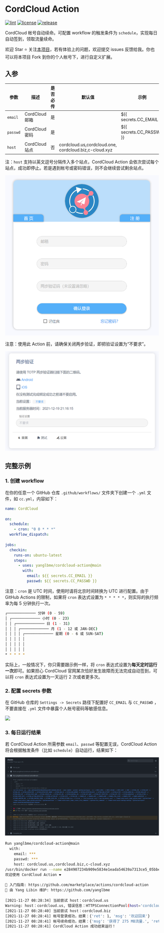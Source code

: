 # CordCloud Action

<a href="https://github.com/yanglbme/cordcloud-action/actions"><img src="https://img.shields.io/github/workflow/status/yanglbme/cordcloud-action/Sync?color=42b883&label=sync&style=flat-square" alt="lint"></a> <a href="./LICENSE"><img src="https://img.shields.io/github/license/yanglbme/cordcloud-action?color=42b883&style=flat-square" alt="license"></a> <a href="../../releases"><img src="https://img.shields.io/github/v/release/yanglbme/cordcloud-action?color=42b883&style=flat-square" alt="release"></a>

CordCloud 帐号自动续命。可配置 workflow 的触发条件为 `schedule`，实现每日自动签到，领取流量续命。

欢迎 Star ⭐ 关注[本项目](https://github.com/yanglbme/cordcloud-action)，若有体验上的问题，欢迎提交 issues 反馈给我。你也可以将本项目 Fork 到你的个人帐号下，进行自定义扩展。

## 入参

| 参数     | 描述           | 是否必传 | 默认值                                                   | 示例                     |
| -------- | -------------- | -------- | -------------------------------------------------------- | ------------------------ |
| `email`  | CordCloud 邮箱 | 是       |                                                          | ${{ secrets.CC_EMAIL }}  |
| `passwd` | CordCloud 密码 | 是       |                                                          | ${{ secrets.CC_PASSWD }} |
| `host`   | CordCloud 站点 | 否       | cordcloud.us,cordcloud.one,<br>cordcloud.biz,c-cloud.xyz |                          |

注：`host` 支持以英文逗号分隔传入多个站点，CordCloud Action 会依次尝试每个站点，成功即停止。若是遇到帐号或密码错误，则不会继续尝试剩余站点。

![](./images/login.png)

注意：使用此 Action 前，请确保关闭两步验证，即把验证设置为“不要求”。

![](./images/no_2steps.png)

## 完整示例

### 1. 创建 workflow

在你的任意一个 GitHub 仓库 `.github/workflows/` 文件夹下创建一个 `.yml` 文件，如 `cc.yml`，内容如下：

```yml
name: CordCloud

on:
  schedule:
    - cron: "0 0 * * *"
  workflow_dispatch:

jobs:
  checkin:
    runs-on: ubuntu-latest
    steps:
      - uses: yanglbme/cordcloud-action@main
        with:
          email: ${{ secrets.CC_EMAIL }}
          passwd: ${{ secrets.CC_PASSWD }}
```

注意：`cron` 是 UTC 时间，使用时请将北京时间转换为 UTC 进行配置。由于 GitHub Actions 的限制，如果将 `cron` 表达式设置为 `* * * * *`，则实际的执行频率为每 5 分钟执行一次。

```bash
┌───────────── 分钟 (0 - 59)
│ ┌───────────── 小时 (0 - 23)
│ │ ┌───────────── 日 (1 - 31)
│ │ │ ┌───────────── 月 (1 - 12 或 JAN-DEC)
│ │ │ │ ┌───────────── 星期 (0 - 6 或 SUN-SAT)
│ │ │ │ │
│ │ │ │ │
│ │ │ │ │
* * * * *
```

实际上，一般情况下，你只需要跟示例一样，将 `cron` 表达式设置为**每天定时运行一次**即可。如果担心 CordCloud 官网某次恰好发生故障而无法完成自动签到，可以将 `cron` 表达式设置为一天运行 2 次或者更多次。

### 2. 配置 secrets 参数

在 GitHub 仓库的 `Settings -> Secrets` 路径下配置好 `CC_EMAIL` 与 `CC_PASSWD` ，不要直接在 `.yml` 文件中暴露个人帐号密码等敏感信息。

![](./images/add_secrets.png)

### 3. 每日运行结果

若 CordCloud Action 所需参数 `email`、`passwd` 等配置无误，CordCloud Action 将会根据触发条件（比如 `schedule`）自动运行，结果如下：

![](./images/res.png)

```bash
Run yanglbme/cordcloud-action@main
  with:
    email: ***
    passwd: ***
    host: cordcloud.us,cordcloud.biz,c-cloud.xyz
/usr/bin/docker run --name e284907234b909e5834e1eada54639a7313ce5_05bbe4 --label e28490 --workdir /github/workspace --rm -e INPUT_EMAIL -e INPUT_PASSWD -e INPUT_HOST -e HOME -e GITHUB_JOB -e GITHUB_REF -e GITHUB_SHA -e GITHUB_REPOSITORY -e GITHUB_REPOSITORY_OWNER -e GITHUB_RUN_ID -e GITHUB_RUN_NUMBER -e GITHUB_RETENTION_DAYS -e GITHUB_RUN_ATTEMPT -e GITHUB_ACTOR -e GITHUB_WORKFLOW -e GITHUB_HEAD_REF -e GITHUB_BASE_REF -e GITHUB_EVENT_NAME -e GITHUB_SERVER_URL -e GITHUB_API_URL -e GITHUB_GRAPHQL_URL -e GITHUB_REF_NAME -e GITHUB_REF_PROTECTED -e GITHUB_REF_TYPE -e GITHUB_WORKSPACE -e GITHUB_ACTION -e GITHUB_EVENT_PATH -e GITHUB_ACTION_REPOSITORY -e GITHUB_ACTION_REF -e GITHUB_PATH -e GITHUB_ENV -e RUNNER_OS -e RUNNER_ARCH -e RUNNER_NAME -e RUNNER_TOOL_CACHE -e RUNNER_TEMP -e RUNNER_WORKSPACE -e ACTIONS_RUNTIME_URL -e ACTIONS_RUNTIME_TOKEN -e ACTIONS_CACHE_URL -e GITHUB_ACTIONS=true -e CI=true -v "/var/run/docker.sock":"/var/run/docker.sock" -v "/home/runner/work/_temp/_github_home":"/github/home" -v "/home/runner/work/_temp/_github_workflow":"/github/workflow" -v "/home/runner/work/_temp/_runner_file_commands":"/github/file_commands" -v "/home/runner/work/reading/reading":"/github/workspace" e28490:7234b909e5834e1eada54639a7313ce5
欢迎使用 CordCloud Action ❤

📕 入门指南: https://github.com/marketplace/actions/cordcloud-action
📣 由 Yang Libin 维护: https://github.com/yanglbme

[2021-11-27 08:28:34] 当前尝试 host：cordcloud.us
Warning: host：cordcloud.us, 错误信息：HTTPSConnectionPool(host='cordcloud.us', port=443): Max retries exceeded with url: /auth/login (Caused by ConnectTimeoutError(<urllib3.connection.HTTPSConnection object at 0x7ff7f990c4c0>, 'Connection to cordcloud.us timed out. (connect timeout=6)'))
[2021-11-27 08:28:40] 当前尝试 host：cordcloud.biz
[2021-11-27 08:28:41] 帐号登录成功，结果：{'ret': 1, 'msg': '欢迎回来'}
[2021-11-27 08:28:41] 帐号续命成功，结果：{'msg': '获得了 275 MB流量.', 'ret': 1}
[2021-11-27 08:28:41] CordCloud Action 成功结束运行！
```
